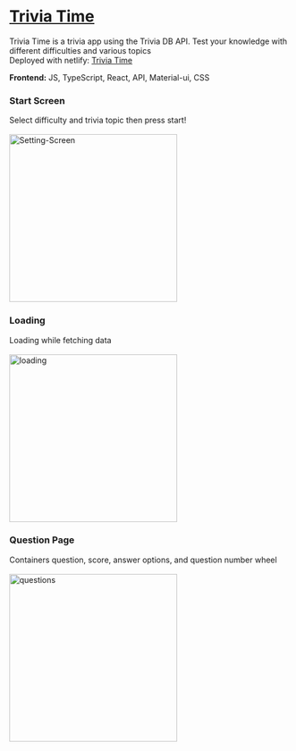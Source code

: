 # [Trivia Time](https://triviatime.netlify.app/)


Trivia Time is a trivia app using the Trivia DB API. Test your knowledge with different difficulties and various topics<br/>
Deployed with netlify: [Trivia Time](https://triviatime.netlify.app/)<br/>

<b>Frontend:</b> JS, TypeScript, React, API, Material-ui, CSS<br/>

### Start Screen
Select difficulty and trivia topic then press start!<br/><br/>
<img src="https://i.ibb.co/3Wpn78h/Setting-Screen.jpg" alt="Setting-Screen" border="0" width="300px">

### Loading
Loading while fetching data<br/><br/>
<img src="https://i.ibb.co/5cQSJyr/loading.jpg" alt="loading" border="0" width="300px">

### Question Page
Containers question, score, answer options, and question number wheel<br/><br/>
<img src="https://i.ibb.co/zFP7sdd/questions.jpg" alt="questions" border="0" width="300px">

